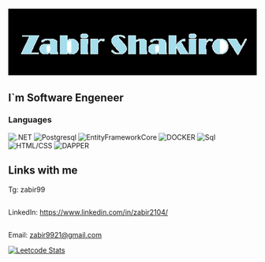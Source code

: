 [![Header](https://github.com/zabir21/zabir21/blob/main/assets/Zabir.png)](https://www.linkedin.com/in/zabir2104/)

## I`m Software Engeneer

### Languages
![.NET](https://img.shields.io/badge/.NET%20%20-red?style=for-the-badge&logo=.NET)
![Postgresql](https://img.shields.io/badge/Postgresql%20%20-white?style=for-the-badge&logo=Postgresql)
![EntityFrameworkCore](https://img.shields.io/badge/EFC%20%20-blue?style=for-the-badge&logo=.NET)
![DOCKER](https://img.shields.io/badge/DOCKER%20%20-black?style=for-the-badge&logo=DOCKER)
![Sql](https://img.shields.io/badge/SQL%20%20-green?style=for-the-badge&logo=Sql)
![HTML/CSS](https://img.shields.io/badge/HTML/CSS%20%20-grey?style=for-the-badge&logo=HTML/CSS)
![DAPPER](https://img.shields.io/badge/DAPPER%20%20-yellow?style=for-the-badge&logo=DAPPER)

## Links with me
Tg: zabir99
##
LinkedIn: https://www.linkedin.com/in/zabir2104/
##
Email: zabir9921@gmail.com

[![Leetcode Stats](https://leetcard.jacoblin.cool/JacobLinCool)](https://leetcode.com/zabir9921)
